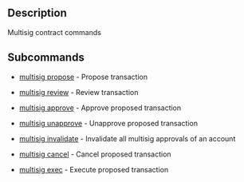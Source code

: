 ## Description
Multisig contract commands

## Subcommands
- [multisig propose](ref:multisig-propose) - Propose transaction
- [multisig review](ref:multisig-review) - Review transaction
- [multisig approve](ref:multisig-approve) - Approve proposed transaction
- [multisig unapprove](ref:multisig-unapprove) - Unapprove proposed transaction

- [multisig invalidate](ref:) - Invalidate all multisig approvals of an account
- [multisig cancel](ref:multisig-cancel) - Cancel proposed transaction
- [multisig exec](ref:multisig-exec) - Execute proposed transaction